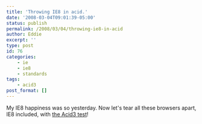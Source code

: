 ```yaml
---
title: 'Throwing IE8 in acid.'
date: '2008-03-04T09:01:39-05:00'
status: publish
permalink: /2008/03/04/throwing-ie8-in-acid
author: Eddie
excerpt: ''
type: post
id: 76
categories:
    - ie
    - ie8
    - standards
tags:
    - acid3
post_format: []
---
```

My IE8 happiness was so yesterday. Now let's tear all these browsers apart, IE8 included, with [the Acid3 test](http://www.webstandards.org/2008/03/03/acid3-putting-browser-makers-on-notice-again/)!